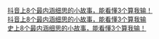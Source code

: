   
[抖音上8个最内涵细思的小故事，能看懂3个算我输！](http://www.dianyue.me/archives/645/he2a5ekz3skrkq7r/)  
[抖音上8个最内涵细思的小故事，能看懂3个算我输](http://www.dianyue.me/archives/126/ixata3apr5a4jkbg/)  
[史上8个最内涵细思的小故事，能看懂3个算我输！](http://www.dianyue.me/archives/031/uggejx1uq4ktyew3/)